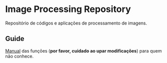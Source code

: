 # Image Processing Repository

Repositório de códigos e aplicações de processamento de imagens.

## Guide
[Manual](projeto/jupyter/PDI.ipynb) das funções (**por favor, cuidado ao upar modificações**) para quem não conhece.
